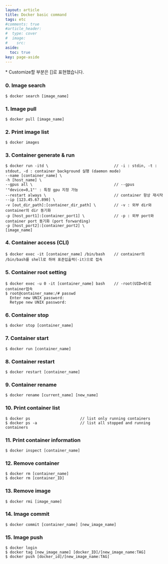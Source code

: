 ```yaml
---
layout: article
title: Docker basic command
tags: etc
#comments: true
#article_header:
#  type: cover
#  image:
#    src:
aside:
  toc: true
key: page-aside
---
```


  \* Customize할 부분은 []로 표현했습니다.

### 0. Image search

    $ docker search [image_name]

### 1. Image pull

    $ docker pull [image_name]


### 2. Print image list

    $ docker images


### 3. Container generate & run

    $ docker run -itd \                             // -i : stdin, -t : stdout, -d : container background 실행 (daemon mode)
    --name [container_name] \
    -h [host_name] \
    --gpus all \                                    // --gpus '"device=0,1"' : 특정 gpu 지정 가능
    --restart always \                              // container 항상 재시작
    --ip [123.45.67.890] \
    -v [out_dir_path]:[container_dir_path] \        // -v : 외부 dir와 container의 dir 동기화
    -p [host_port1]:[container_port1] \             // -p : 외부 port와 container port 동기화 (port forwarding)
    -p [host_port2]:[container_port2] \
    [image_name]

### 4. Container access (CLI)

    $ docker exec -it [container_name] /bin/bash    // container의 /bin/bash를 shell로 하여 표준입출력(-it)으로 접속

### 5. Container root setting

    $ docker exec -u 0 -it [container_name] bash    // -root(UID=0)로 container접속
    $ root@container_name:/# passwd
      Enter new UNIX password:
      Retype new UNIX password:

### 6. Container stop

    $ docker stop [container_name]

### 7. Container start

    $ docker run [container_name]

### 8. Container restart

    $ docker restart [container_name]

### 9. Container rename

    $ docker rename [current_name] [new_name]

### 10. Print container list

    $ docker ps                      // list only running containers
    $ docker ps -a                   // list all stopped and running containers

### 11. Print container information

    $ docker inspect [container_name]

### 12. Remove container

    $ docker rm [container_name]
    $ docker rm [container_ID]

### 13. Remove image

    $ docker rmi [image_name]

### 14. Image commit

    $ docker commit [container_name] [new_image_name]

### 15. Image push

    $ docker login
    $ docker tag [new_image_name] [docker_ID]/[new_image_name:TAG]
    $ docker push [docker_id]/[new_image_name:TAG]
